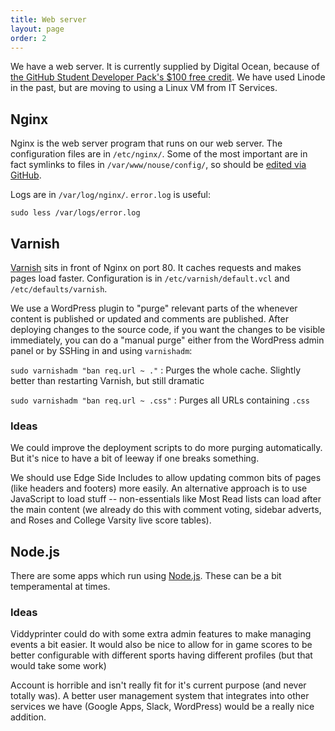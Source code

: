 ```yaml
---
title: Web server
layout: page
order: 2
---
```


We have a web server.
It is currently supplied by Digital Ocean,
because of [the GitHub Student Developer Pack's $100 free credit](https://education.github.com/pack).
We have used Linode in the past, but are moving to using a Linux VM from IT Services.

## Nginx

Nginx is the web server program that runs on our web server. The configuration files are in `/etc/nginx/`. Some of the most important are in fact symlinks to files in `/var/www/nouse/config/`, so should be [edited via GitHub](https://github.com/yorknouse/nouse/tree/master/config).

Logs are in `/var/log/nginx/`. `error.log` is useful:

    sudo less /var/logs/error.log

## Varnish

[Varnish](https://www.varnish-cache.org/) sits in front of Nginx on port 80.
It caches requests and makes pages load faster.
Configuration is in `/etc/varnish/default.vcl` and `/etc/defaults/varnish`.

We use a WordPress plugin to "purge" relevant parts of the whenever content is published or updated and comments are published.
After deploying changes to the source code, if you want the changes to be visible immediately, you can do a "manual purge" either from the WordPress admin panel or by SSHing in and using `varnishadm`:

`sudo varnishadm "ban req.url ~ ."`
: Purges the whole cache. Slightly better than restarting Varnish, but still dramatic

`sudo varnishadm "ban req.url ~ .css"`
: Purges all URLs containing `.css`

### Ideas

We could improve the deployment scripts to do more purging automatically. But it's nice to have a bit of leeway if one breaks something.

We should use Edge Side Includes to allow updating common bits of pages (like headers and footers) more easily.
An alternative approach is to use JavaScript to load stuff -- non-essentials like Most Read lists can load after the main content (we already do this with comment voting, sidebar adverts, and Roses and College Varsity live score tables).

## Node.js

There are some apps which run using [Node.js](https://nodejs.org).  These can be a bit temperamental at times.

### Ideas

Viddyprinter could do with some extra admin features to make managing events a bit easier.
It would also be nice to allow for in game scores to be better configurable with different sports having different profiles (but that would take some work)

Account is horrible and isn't really fit for it's current purpose (and never totally was).  A better user management system that integrates into other services we have (Google Apps, Slack, WordPress) would be a really nice addition.
